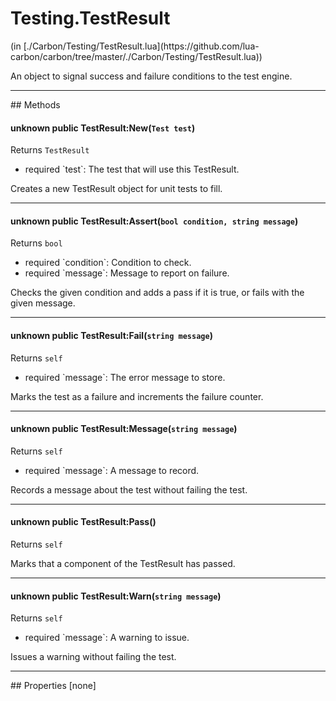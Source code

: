 <link href="../../style.css" rel="stylesheet" type="text/css"/>
<h1 class="class-title">Testing.TestResult</h1>
<span class="file-link">(in [./Carbon/Testing/TestResult.lua](https://github.com/lua-carbon/carbon/tree/master/./Carbon/Testing/TestResult.lua))</span><br/>

An object to signal success and failure conditions to the test engine.


<hr />
## Methods
<h4 class="method-name"><span class="doc-unknown">unknown</span> <span class="doc-visibility doc-public">public</span> TestResult:New(<code>Test test</code>)</h4>
<p class="method-returns bold">Returns <code>TestResult</code></p>
<ul class="doc-arg-list">
<li><span class="doc-arg-level doc-required">required</span>  `test`: The test that will use this TestResult.</li>
</ul>

Creates a new TestResult object for unit tests to fill.
<hr/>
<h4 class="method-name"><span class="doc-unknown">unknown</span> <span class="doc-visibility doc-public">public</span> TestResult:Assert(<code>bool condition, string message</code>)</h4>
<p class="method-returns bold">Returns <code>bool</code></p>
<ul class="doc-arg-list">
<li><span class="doc-arg-level doc-required">required</span>  `condition`: Condition to check.</li>
<li><span class="doc-arg-level doc-required">required</span>  `message`: Message to report on failure.</li>
</ul>

Checks the given condition and adds a pass if it is true, or fails with the given message.
<hr/>
<h4 class="method-name"><span class="doc-unknown">unknown</span> <span class="doc-visibility doc-public">public</span> TestResult:Fail(<code>string message</code>)</h4>
<p class="method-returns bold">Returns <code>self</code></p>
<ul class="doc-arg-list">
<li><span class="doc-arg-level doc-required">required</span>  `message`: The error message to store.</li>
</ul>

Marks the test as a failure and increments the failure counter.
<hr/>
<h4 class="method-name"><span class="doc-unknown">unknown</span> <span class="doc-visibility doc-public">public</span> TestResult:Message(<code>string message</code>)</h4>
<p class="method-returns bold">Returns <code>self</code></p>
<ul class="doc-arg-list">
<li><span class="doc-arg-level doc-required">required</span>  `message`: A message to record.</li>
</ul>

Records a message about the test without failing the test.
<hr/>
<h4 class="method-name"><span class="doc-unknown">unknown</span> <span class="doc-visibility doc-public">public</span> TestResult:Pass()</h4>
<p class="method-returns bold">Returns <code>self</code></p>
<ul class="doc-arg-list">

</ul>

Marks that a component of the TestResult has passed.
<hr/>
<h4 class="method-name"><span class="doc-unknown">unknown</span> <span class="doc-visibility doc-public">public</span> TestResult:Warn(<code>string message</code>)</h4>
<p class="method-returns bold">Returns <code>self</code></p>
<ul class="doc-arg-list">
<li><span class="doc-arg-level doc-required">required</span>  `message`: A warning to issue.</li>
</ul>

Issues a warning without failing the test.

<hr />
## Properties
[none]